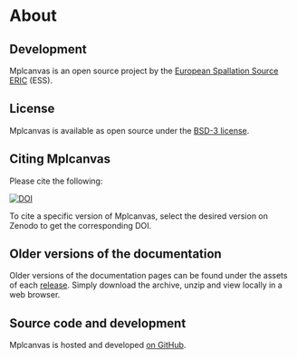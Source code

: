 # About

## Development

Mplcanvas is an open source project by the [European Spallation Source ERIC](https://ess.eu/) (ESS).

## License

Mplcanvas is available as open source under the [BSD-3 license](https://opensource.org/license/BSD-3-Clause).

## Citing Mplcanvas

Please cite the following:

[![DOI](https://zenodo.org/badge/FIXME.svg)](https://zenodo.org/doi/10.5281/zenodo.FIXME)

To cite a specific version of Mplcanvas, select the desired version on Zenodo to get the corresponding DOI.

## Older versions of the documentation

Older versions of the documentation pages can be found under the assets of each [release](https://github.com/scipp/mplcanvas/releases).
Simply download the archive, unzip and view locally in a web browser.

## Source code and development

Mplcanvas is hosted and developed [on GitHub](https://github.com/scipp/mplcanvas).
